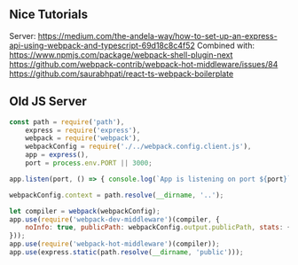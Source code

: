 ## Nice Tutorials
Server: https://medium.com/the-andela-way/how-to-set-up-an-express-api-using-webpack-and-typescript-69d18c8c4f52
Combined with: https://www.npmjs.com/package/webpack-shell-plugin-next
https://github.com/webpack-contrib/webpack-hot-middleware/issues/84
https://github.com/saurabhpati/react-ts-webpack-boilerplate

## Old JS Server
```javascript
const path = require('path'),
    express = require('express'),
    webpack = require('webpack'),
    webpackConfig = require('./../webpack.config.client.js'),
    app = express(),
    port = process.env.PORT || 3000;

app.listen(port, () => { console.log(`App is listening on port ${port}`) });

webpackConfig.context = path.resolve(__dirname, '..');

let compiler = webpack(webpackConfig);
app.use(require('webpack-dev-middleware')(compiler, {
    noInfo: true, publicPath: webpackConfig.output.publicPath, stats: { colors: true }
}));
app.use(require('webpack-hot-middleware')(compiler));
app.use(express.static(path.resolve(__dirname, 'public')));
```
